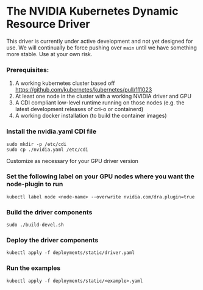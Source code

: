 # The NVIDIA Kubernetes Dynamic Resource Driver

This driver is currently under active development and not yet designed for use.
We will continually be force pushing over `main` until we have something more stable.
Use at your own risk.

### Prerequisites:
1. A working kubernetes cluster based off https://github.com/kubernetes/kubernetes/pull/111023
2. At least one node in the cluster with a working NVIDIA driver and GPU
3. A CDI compliant low-level runtime running on those nodes (e.g. the latest development releases of cri-o or containerd)
4. A working docker installation (to build the container images)

### Install the nvidia.yaml CDI file
```
sudo mkdir -p /etc/cdi
sudo cp ./nvidia.yaml /etc/cdi
```
Customize as necessary for your GPU driver version

### Set the following label on your GPU nodes where you want the node-plugin to run
```
kubectl label node <node-name> --overwrite nvidia.com/dra.plugin=true
```

### Build the driver components
```
sudo ./build-devel.sh
```

### Deploy the driver components
```
kubectl apply -f deployments/static/driver.yaml
```

### Run the examples
```
kubectl apply -f deployments/static/<example>.yaml
```
